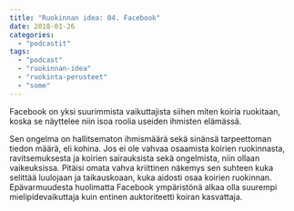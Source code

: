 ```yaml
---
title: "Ruokinnan idea: 04. Facebook"
date: 2018-01-26
categories: 
  - "podcastit"
tags: 
  - "podcast"
  - "ruokinnan-idea"
  - "ruokinta-perusteet"
  - "some"
---
```


Facebook on yksi suurimmista vaikuttajista siihen miten koiria ruokitaan, koska se näyttelee niin isoa roolia useiden ihmisten elämässä.

<!--more-->

Sen ongelma on hallitsematon ihmismäärä sekä sinänsä tarpeettoman tiedon määrä, eli kohina. Jos ei ole vahvaa osaamista koirien ruokinnasta, ravitsemuksesta ja koirien sairauksista sekä ongelmista, niin ollaan vaikeuksissa. Pitäisi omata vahva kriittinen näkemys sen suhteen kuka selittää luulojaan ja taikauskoaan, kuka aidosti osaa koirien ruokinnan. Epävarmuudesta huolimatta Facebook ympäristönä alkaa olla suurempi mielipidevaikuttaja kuin entinen auktoriteetti koiran kasvattaja.
